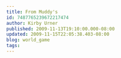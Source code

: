 ```yaml
---
title: From Muddy's
id: 7487765239672217474
author: Kirby Urner
published: 2009-11-13T19:10:00.000-08:00
updated: 2009-11-15T22:05:38.403-08:00
blog: world_game
tags: 
---
```


